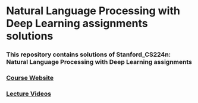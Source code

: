 # Natural Language Processing with Deep Learning assignments solutions
### This repository contains solutions of Stanford_CS224n: Natural Language Processing with Deep Learning assignments
### [Course Website](https://web.stanford.edu/class/archive/cs/cs224n/cs224n.1194/)

### [Lecture Videos](https://www.youtube.com/playlist?list=PLoROMvodv4rOhcuXMZkNm7j3fVwBBY42z)
